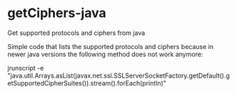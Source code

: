 # getCiphers-java
Get supported protocols and ciphers from java

Simple code that lists the supported protocols and ciphers because in newer java versions the following method does not work anymore:

jrunscript -e "java.util.Arrays.asList(javax.net.ssl.SSLServerSocketFactory.getDefault().getSupportedCipherSuites()).stream().forEach(println)"
